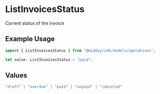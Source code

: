 # ListInvoicesStatus

Current status of the invoice

## Example Usage

```typescript
import { ListInvoicesStatus } from "@midday/sdk/models/operations";

let value: ListInvoicesStatus = "paid";
```

## Values

```typescript
"draft" | "overdue" | "paid" | "unpaid" | "canceled"
```